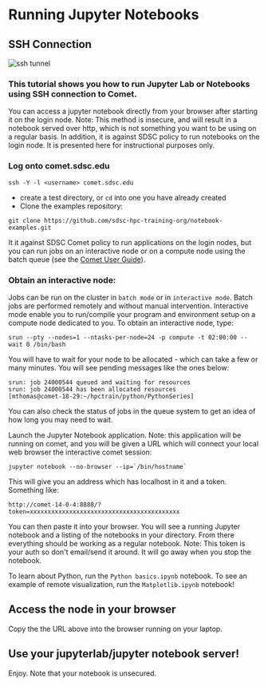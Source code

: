 # Running Jupyter Notebooks

## SSH Connection

![ssh tunnel](../images/ssh-tunnel-local-remote.png)

### This tutorial shows you how to run Jupyter Lab or Notebooks using SSH connection to Comet.

You can access a jupyter notebook directly from your browser after starting it on the login node. Note: This method is insecure, and will result in a notebook served over http, which is not something you want to be using on a regular basis. In addition, it is against SDSC policy to run notebooks on the login node. It is presented here for instructional purposes only.


### Log onto comet.sdsc.edu  
```
ssh -Y -l <username> comet.sdsc.edu
```

* create a test directory, or ```cd``` into one you have already created
* Clone the examples repository:
```
git clone https://github.com/sdsc-hpc-training-org/notebook-examples.git
```

It it against SDSC Comet policy to run applications on the login nodes, but you can run jobs on an interactive node or on a compute node using the batch queue (see the [Comet User Guide](https://comet.sdsc.edu)).

### Obtain an interactive node:
Jobs can be run on the cluster in `batch mode` or in `interactive mode`. Batch jobs are performed remotely and without manual intervention. Interactive mode enable you to run/compile your program and environment setup on a compute node dedicated to you. To obtain an interactive node, type:
```
srun --pty --nodes=1 --ntasks-per-node=24 -p compute -t 02:00:00 --wait 0 /bin/bash
```
You will have to wait for your node to be allocated - which can take a few or many minutes. You will see pending messages like the ones below:
```
srun: job 24000544 queued and waiting for resources
srun: job 24000544 has been allocated resources
[mthomas@comet-18-29:~/hpctrain/python/PythonSeries]
```
You can also check the status of jobs in the queue system to get an idea of how long you may need to wait.

Launch the Jupyter Notebook application.
Note: this application will be running on comet, and you will be given a URL which will connect your local web browser the interactive comet session:
```
jupyter notebook --no-browser --ip=`/bin/hostname`
```
This will give you an address which has localhost in it and a token. Something
like:
```
http://comet-14-0-4:8888/?token=xxxxxxxxxxxxxxxxxxxxxxxxxxxxxxxxxxxxxxxxxx
```
You can then paste it into your browser. You will see a running Jupyter
notebook and a listing of the notebooks in your directory. From there everything should be working as a regular notebook.
Note: This token is your auth so don't email/send it around. It will go away when you stop the notebook.

To learn about Python, run the ```Python basics.ipynb```   notebook.
To see an example of remote visualization, run the  ```Matplotlib.ipynb```  notebook!




## Access the node in your browser
Copy the the URL above into the browser running on your laptop.

## Use your jupyterlab/jupyter notebook server!
Enjoy. Note that your notebook is unsecured.
